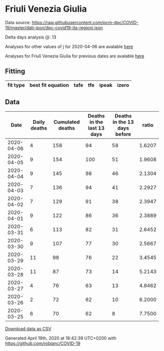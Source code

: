 # Friuli Venezia Giulia

Data source: https://raw.githubusercontent.com/pcm-dpc/COVID-19/master/dati-json/dpc-covid19-ita-regioni.json

Delta days analysis (j): 13

Analyses for other values of j for 2020-04-06 are avalable [here](../2020-04-06/README.md)

Analyses for Friuli Venezia Giulia for previous dates are avalable [here](../README.md)

## Fitting 
|fit type|best fit equation|tafe|tfe|ipeak|izero|
|-------|-----|--------|------|---|---|

## Data
|Date|Daily deaths|Cumulated deaths|Deaths in the last 13 days|Deaths in the 13 days before|ratio|
|----|----------|-----------|-------|--------------------|-----|
|2020-04-06|4|158|94|58|1.6207|
|2020-04-05|9|154|100|51|1.9608|
|2020-04-04|9|145|98|46|2.1304|
|2020-04-03|7|136|94|41|2.2927|
|2020-04-02|7|129|91|38|2.3947|
|2020-04-01|9|122|86|36|2.3889|
|2020-03-31|6|113|82|31|2.6452|
|2020-03-30|9|107|77|30|2.5667|
|2020-03-29|11|98|76|22|3.4545|
|2020-03-28|11|87|73|14|5.2143|
|2020-03-27|4|76|63|13|4.8462|
|2020-03-26|2|72|62|10|6.2000|
|2020-03-25|6|70|62|8|7.7500|

[Download data as CSV](COVID-19_friuli_venezia_giulia_j13_2020-04-06.csv)

Generated April 19th, 2020 at 18:42:39 UTC+0200 with https://github.com/robianc/COVID-19
